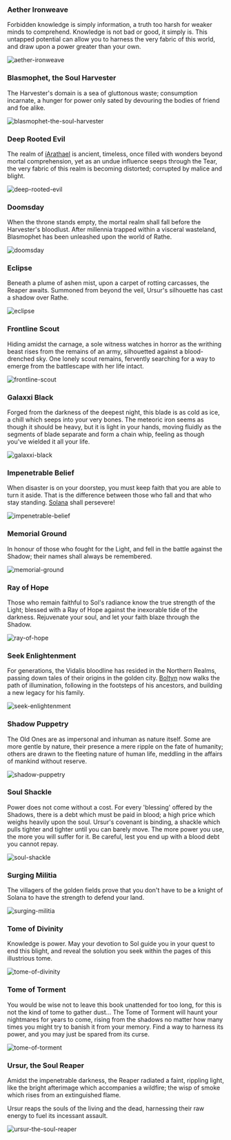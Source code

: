 ### Aether Ironweave

Forbidden knowledge is simply information, a truth too harsh for weaker minds to comprehend. Knowledge is not bad or good, it simply is. This untapped potential can allow you to harness the very fabric of this world, and draw upon a power greater than your own.

<img src="https://d2hl7maqck52px.cloudfront.net/digital-tiles/aether-ironweave.webp" alt="aether-ironweave" class="center" />

### Blasmophet, the Soul Harvester

The Harvester's domain is a sea of gluttonous waste; consumption incarnate, a hunger for power only sated by devouring the bodies of friend and foe alike.

<img src="https://d2hl7maqck52px.cloudfront.net/digital-tiles/blasmophet-the-soul-harvester.webp" alt="blasmophet-the-soul-harvester" class="center" />

### Deep Rooted Evil

The realm of [íArathael](../../world-of-rathe/demonastery/the-gateway-to-iarathael.md#the-gateway-to-íarathael) is ancient, timeless, once filled with wonders beyond mortal comprehension, yet as an undue influence seeps through the Tear, the very fabric of this realm is becoming distorted; corrupted by malice and blight.

<img src="https://d2hl7maqck52px.cloudfront.net/digital-tiles/deep-rooted-evil.webp" alt="deep-rooted-evil" class="center" />

### Doomsday

When the throne stands empty, the mortal realm shall fall before the Harvester's bloodlust. After millennia trapped within a visceral wasteland, Blasmophet has been unleashed upon the world of Rathe.

<img src="https://d2hl7maqck52px.cloudfront.net/digital-tiles/doomsday.webp" alt="doomsday" class="center" />

### Eclipse

Beneath a plume of ashen mist, upon a carpet of rotting carcasses, the Reaper awaits. Summoned from beyond the veil, Ursur's silhouette has cast a shadow over Rathe.

<img src="https://d2hl7maqck52px.cloudfront.net/digital-tiles/eclipse.webp" alt="eclipse" class="center" />

### Frontline Scout

Hiding amidst the carnage, a sole witness watches in horror as the writhing beast rises from the remains of an army, silhouetted against a blood-drenched sky. One lonely scout remains, fervently searching for a way to emerge from the battlescape with her life intact.

<img src="https://d2hl7maqck52px.cloudfront.net/digital-tiles/frontline-scout.webp" alt="frontline-scout" class="center" />

### Galaxxi Black

Forged from the darkness of the deepest night, this blade is as cold as ice, a chill which seeps into your very bones. The meteoric iron seems as though it should be heavy, but it is light in your hands, moving fluidly as the segments of blade separate and form a chain whip, feeling as though you've wielded it all your life.

<img src="https://d2hl7maqck52px.cloudfront.net/digital-tiles/galaxxi-black.webp" alt="galaxxi-black" class="center" />

### Impenetrable Belief

When disaster is on your doorstep, you must keep faith that you are able to turn it aside. That is the difference between those who fall and that who stay standing. [Solana](../../world-of-rathe/solana/solana.md) shall persevere!

<img src="https://d2hl7maqck52px.cloudfront.net/digital-tiles/impenetrable-belief.webp" alt="impenetrable-belief" class="center" />

### Memorial Ground

In honour of those who fought for the Light, and fell in the battle against the Shadow; their names shall always be remembered.

<img src="https://d2hl7maqck52px.cloudfront.net/digital-tiles/memorial-ground.webp" alt="memorial-ground" class="center" />

### Ray of Hope

Those who remain faithful to Sol's radiance know the true strength of the Light; blessed with a Ray of Hope against the inexorable tide of the darkness. Rejuvenate your soul, and let your faith blaze through the Shadow.

<img src="https://d2hl7maqck52px.cloudfront.net/digital-tiles/ray-of-hope.webp" alt="ray-of-hope" class="center" />

### Seek Enlightenment

For generations, the Vidalis bloodline has resided in the Northern Realms, passing down tales of their origins in the golden city. [Boltyn](../../heroes-of-rathe/boltyn-about.md) now walks the path of illumination, following in the footsteps of his ancestors, and building a new legacy for his family.

<img src="https://d2hl7maqck52px.cloudfront.net/digital-tiles/seek-enlightenment.webp" alt="seek-enlightenment" class="center" />

### Shadow Puppetry

The Old Ones are as impersonal and inhuman as nature itself. Some are more gentle by nature, their presence a mere ripple on the fate of humanity; others are drawn to the fleeting nature of human life, meddling in the affairs of mankind without reserve.

<img src="https://d2hl7maqck52px.cloudfront.net/digital-tiles/shadow-puppetry.webp" alt="shadow-puppetry" class="center" />

### Soul Shackle

Power does not come without a cost. For every 'blessing' offered by the Shadows, there is a debt which must be paid in blood; a high price which weighs heavily upon the soul. Ursur's covenant is binding, a shackle which pulls tighter and tighter until you can barely move. The more power you use, the more you will suffer for it. Be careful, lest you end up with a blood debt you cannot repay.

<img src="https://d2hl7maqck52px.cloudfront.net/digital-tiles/soul-shackle.webp" alt="soul-shackle" class="center" />

### Surging Militia

The villagers of the golden fields prove that you don't have to be a knight of Solana to have the strength to defend your land.

<img src="https://d2hl7maqck52px.cloudfront.net/digital-tiles/surging-militia.webp" alt="surging-militia" class="center" />

### Tome of Divinity

Knowledge is power. May your devotion to Sol guide you in your quest to end this blight, and reveal the solution you seek within the pages of this illustrious tome.

<img src="https://d2hl7maqck52px.cloudfront.net/digital-tiles/tome-of-divinity.webp" alt="tome-of-divinity" class="center" />

### Tome of Torment

You would be wise not to leave this book unattended for too long, for this is not the kind of tome to gather dust... The Tome of Torment will haunt your nightmares for years to come, rising from the shadows no matter how many times you might try to banish it from your memory. Find a way to harness its power, and you may just be spared from its curse.

<img src="https://d2hl7maqck52px.cloudfront.net/digital-tiles/tome-of-torment.webp" alt="tome-of-torment" class="center" />

### Ursur, the Soul Reaper

Amidst the impenetrable darkness, the Reaper radiated a faint, rippling light, like the bright afterimage which accompanies a wildfire; the wisp of smoke which rises from an extinguished flame.

Ursur reaps the souls of the living and the dead, harnessing their raw energy to fuel its incessant assault.

<img src="https://d2hl7maqck52px.cloudfront.net/digital-tiles/ursur-the-soul-reaper.webp" alt="ursur-the-soul-reaper" class="center" />
